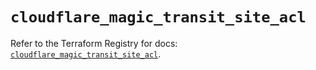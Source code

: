 # `cloudflare_magic_transit_site_acl`

Refer to the Terraform Registry for docs: [`cloudflare_magic_transit_site_acl`](https://registry.terraform.io/providers/cloudflare/cloudflare/5.4.0/docs/resources/magic_transit_site_acl).
